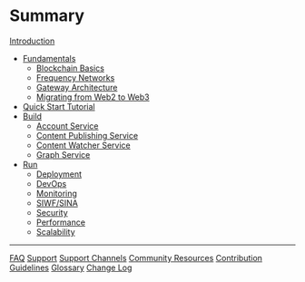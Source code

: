 # Summary

[Introduction](README.md)

- [Fundamentals](./Fundamentals/README.md)
  - [Blockchain Basics](./Fundamentals/BlockchainBasics.md)
  - [Frequency Networks](./Fundamentals/Networks.md)
  - [Gateway Architecture](./Fundamentals/Architecture.md)
  - [Migrating from Web2 to Web3](./Fundamentals/Migrating.md)
- [Quick Start Tutorial](./GettingStarted/README.md)
- [Build](./Build/README.md)
  - [Account Service](./Build/AccountService.md)
  - [Content Publishing Service](./Build/ContentPublisher.md)
  - [Content Watcher Service](./Build/ContentWatcher.md)
  - [Graph Service](./Build/GraphService.md)
- [Run](./Run/README.md)
  - [Deployment](./Run/Deployment.md)
  - [DevOps]()
  - [Monitoring]()
  - [SIWF/SINA]()
  - [Security](./Run/Security.md)
  - [Performance](./Run/Performance.md)
  - [Scalability](./Run/Scalability.md)
---

[FAQ](./FAQ.md)
[Support](./Support/README.md)
[Support Channels](./Support/Channels.md)
[Community Resources](./Support/Community.md)
[Contribution Guidelines](./CONTRIBUTING.md)
[Glossary](./Glossary.md)
[Change Log](./CHANGELOG.md)
